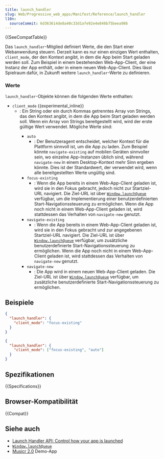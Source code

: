 ```yaml
---
title: launch_handler
slug: Web/Progressive_web_apps/Manifest/Reference/launch_handler
l10n:
  sourceCommit: 6d363614de8a40c33d1afe92e4e846b75beea986
---
```


{{SeeCompatTable}}

Das `launch_handler`-Mitglied definiert Werte, die den Start einer Webanwendung steuern. Derzeit kann es nur einen einzigen Wert enthalten, `client_mode`, der den Kontext angibt, in dem die App beim Start geladen werden soll. Zum Beispiel in einem bestehenden Web-App-Client, der eine Instanz der App enthält, oder in einem neuen Web-App-Client. Dies lässt Spielraum dafür, in Zukunft weitere `launch_handler`-Werte zu definieren.

### Werte

`launch_handler`-Objekte können die folgenden Werte enthalten:

- `client_mode` {{experimental_inline}}
  - : Ein String oder ein durch Kommas getrenntes Array von Strings, das den Kontext angibt, in dem die App beim Start geladen werden soll. Wenn ein Array von Strings bereitgestellt wird, wird der erste gültige Wert verwendet.
    Mögliche Werte sind:</p>
    - `auto`
      - : Der Benutzeragent entscheidet, welcher Kontext für die Plattform sinnvoll ist, um die App zu laden. Zum Beispiel könnte `navigate-existing` auf mobilen Geräten sinnvoller sein, wo einzelne App-Instanzen üblich sind, während `navigate-new` in einem Desktop-Kontext mehr Sinn ergeben könnte. Dies ist der Standardwert, der verwendet wird, wenn alle bereitgestellten Werte ungültig sind.
    - `focus-existing`
      - : Wenn die App bereits in einem Web-App-Client geladen ist, wird sie in den Fokus gebracht, jedoch nicht zur Startziel-URL navigiert. Die Ziel-URL ist über [`Window.launchQueue`](/de/docs/Web/API/Window/launchQueue) verfügbar, um die Implementierung einer benutzerdefinierten Start-Navigationssteuerung zu ermöglichen. Wenn die App noch nicht in einem Web-App-Client geladen ist, wird stattdessen das Verhalten von `navigate-new` genutzt.
    - `navigate-existing`
      - : Wenn die App bereits in einem Web-App-Client geladen ist, wird sie in den Fokus gebracht und zur angegebenen Startziel-URL navigiert. Die Ziel-URL ist über [`Window.launchQueue`](/de/docs/Web/API/Window/launchQueue) verfügbar, um zusätzliche benutzerdefinierte Start-Navigationssteuerung zu ermöglichen. Wenn die App noch nicht in einem Web-App-Client geladen ist, wird stattdessen das Verhalten von `navigate-new` genutzt.
    - `navigate-new`
      - : Die App wird in einem neuen Web-App-Client geladen. Die Ziel-URL ist über [`Window.launchQueue`](/de/docs/Web/API/Window/launchQueue) verfügbar, um zusätzliche benutzerdefinierte Start-Navigationssteuerung zu ermöglichen.

## Beispiele

```json
{
  "launch_handler": {
    "client_mode": "focus-existing"
  }
}
```

```json
{
  "launch_handler": {
    "client_mode": ["focus-existing", "auto"]
  }
}
```

## Spezifikationen

{{Specifications}}

## Browser-Kompatibilität

{{Compat}}

## Siehe auch

- [Launch Handler API: Control how your app is launched](https://developer.chrome.com/docs/web-platform/launch-handler/)
- [`Window.launchQueue`](/de/docs/Web/API/Window/launchQueue)
- [Musicr 2.0](https://mdn.github.io/dom-examples/launch-handler/) Demo-App
